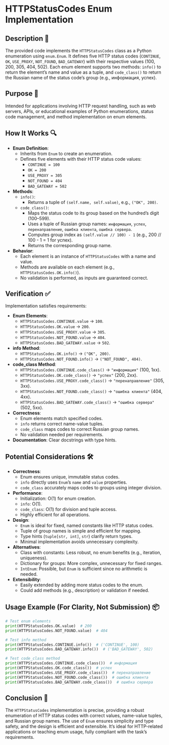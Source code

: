 # HTTPStatusCodes Enum Implementation

## Description 📝

The provided code implements the `HTTPStatusCodes` class as a Python enumeration using `enum.Enum`.
It defines five HTTP status codes (`CONTINUE`, `OK`, `USE_PROXY`, `NOT_FOUND`, `BAD_GATEWAY`) with their respective values (100, 200, 305, 404, 502).
Each enum element supports two methods: `info()` to return the element’s name and value as a tuple, and `code_class()` to return the Russian name of the status code’s group (e.g., информация, успех).

## Purpose 🎯

Intended for applications involving HTTP request handling, such as web servers, APIs, or educational examples of Python enumerations, status code management, and method implementation on enum elements.

## How It Works 🔍

-   **Enum Definition**:
    -   Inherits from `Enum` to create an enumeration.
    -   Defines five elements with their HTTP status code values:
        -   `CONTINUE = 100`
        -   `OK = 200`
        -   `USE_PROXY = 305`
        -   `NOT_FOUND = 404`
        -   `BAD_GATEWAY = 502`
-   **Methods**:
    -   `info()`:
        -   Returns a tuple of `(self.name, self.value)`, e.g., `("OK", 200)`.
    -   `code_class()`:
        -   Maps the status code to its group based on the hundred’s digit (100–599).
        -   Uses a tuple of Russian group names: `информация`, `успех`, `перенаправление`, `ошибка клиента`, `ошибка сервера`.
        -   Computes group index as `(self.value // 100) - 1` (e.g., 200 // 100 - 1 = 1 for успех).
        -   Returns the corresponding group name.
-   **Behavior**:
    -   Each element is an instance of `HTTPStatusCodes` with a name and value.
    -   Methods are available on each element (e.g., `HTTPStatusCodes.OK.info()`).
    -   No validation is performed, as inputs are guaranteed correct.

## Verification ✅

Implementation satisfies requirements:

-   **Enum Elements**:
    -   `HTTPStatusCodes.CONTINUE.value` → `100`.
    -   `HTTPStatusCodes.OK.value` → `200`.
    -   `HTTPStatusCodes.USE_PROXY.value` → `305`.
    -   `HTTPStatusCodes.NOT_FOUND.value` → `404`.
    -   `HTTPStatusCodes.BAD_GATEWAY.value` → `502`.
-   **info Method**:
    -   `HTTPStatusCodes.OK.info()` → `("OK", 200)`.
    -   `HTTPStatusCodes.NOT_FOUND.info()` → `("NOT_FOUND", 404)`.
-   **code_class Method**:
    -   `HTTPStatusCodes.CONTINUE.code_class()` → `"информация"` (100, 1xx).
    -   `HTTPStatusCodes.OK.code_class()` → `"успех"` (200, 2xx).
    -   `HTTPStatusCodes.USE_PROXY.code_class()` → `"перенаправление"` (305, 3xx).
    -   `HTTPStatusCodes.NOT_FOUND.code_class()` → `"ошибка клиента"` (404, 4xx).
    -   `HTTPStatusCodes.BAD_GATEWAY.code_class()` → `"ошибка сервера"` (502, 5xx).
-   **Correctness**:
    -   Enum elements match specified codes.
    -   `info` returns correct name-value tuples.
    -   `code_class` maps codes to correct Russian group names.
    -   No validation needed per requirements.
-   **Documentation**: Clear docstrings with type hints.

## Potential Considerations 🛠️

-   **Correctness**:
    -   Enum ensures unique, immutable status codes.
    -   `info` directly uses `Enum`’s `name` and `value` properties.
    -   `code_class` accurately maps codes to groups using integer division.
-   **Performance**:
    -   Initialization: O(1) for enum creation.
    -   `info`: O(1).
    -   `code_class`: O(1) for division and tuple access.
    -   Highly efficient for all operations.
-   **Design**:
    -   `Enum` is ideal for fixed, named constants like HTTP status codes.
    -   Tuple of group names is simple and efficient for mapping.
    -   Type hints (`tuple[str, int]`, `str`) clarify return types.
    -   Minimal implementation avoids unnecessary complexity.
-   **Alternatives**:
    -   Class with constants: Less robust, no enum benefits (e.g., iteration, uniqueness).
    -   Dictionary for groups: More complex, unnecessary for fixed ranges.
    -   `IntEnum`: Possible, but `Enum` is sufficient since no arithmetic is needed.
-   **Extensibility**:
    -   Easily extended by adding more status codes to the enum.
    -   Could add methods (e.g., description) or validation if needed.

## Usage Example (For Clarity, Not Submission) 📦

```python
# Test enum elements
print(HTTPStatusCodes.OK.value)  # 200
print(HTTPStatusCodes.NOT_FOUND.value)  # 404

# Test info method
print(HTTPStatusCodes.CONTINUE.info())  # ('CONTINUE', 100)
print(HTTPStatusCodes.BAD_GATEWAY.info())  # ('BAD_GATEWAY', 502)

# Test code_class method
print(HTTPStatusCodes.CONTINUE.code_class())  # информация
print(HTTPStatusCodes.OK.code_class())  # успех
print(HTTPStatusCodes.USE_PROXY.code_class())  # перенаправление
print(HTTPStatusCodes.NOT_FOUND.code_class())  # ошибка клиента
print(HTTPStatusCodes.BAD_GATEWAY.code_class())  # ошибка сервера
```

## Conclusion 🚀

The `HTTPStatusCodes` implementation is precise, providing a robust enumeration of HTTP status codes with correct values, name-value tuples, and Russian group names.
The use of `Enum` ensures simplicity and type safety, and the design is efficient and extensible.
It’s ideal for HTTP-related applications or teaching enum usage, fully compliant with the task’s requirements.
